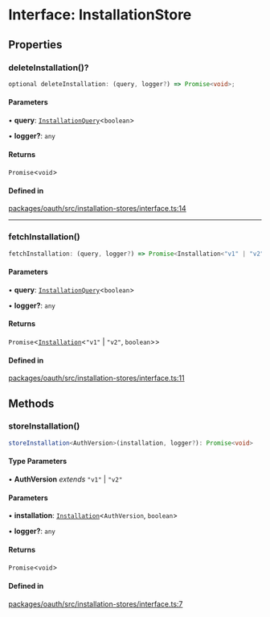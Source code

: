 # Interface: InstallationStore

## Properties

### deleteInstallation()?

```ts
optional deleteInstallation: (query, logger?) => Promise<void>;
```

#### Parameters

• **query**: [`InstallationQuery`](Interface.InstallationQuery.md)\<`boolean`\>

• **logger?**: `any`

#### Returns

`Promise`\<`void`\>

#### Defined in

[packages/oauth/src/installation-stores/interface.ts:14](https://github.com/slackapi/node-slack-sdk/blob/main/packages/oauth/src/installation-stores/interface.ts#L14)

***

### fetchInstallation()

```ts
fetchInstallation: (query, logger?) => Promise<Installation<"v1" | "v2", boolean>>;
```

#### Parameters

• **query**: [`InstallationQuery`](Interface.InstallationQuery.md)\<`boolean`\>

• **logger?**: `any`

#### Returns

`Promise`\<[`Installation`](Interface.Installation.md)\<`"v1"` \| `"v2"`, `boolean`\>\>

#### Defined in

[packages/oauth/src/installation-stores/interface.ts:11](https://github.com/slackapi/node-slack-sdk/blob/main/packages/oauth/src/installation-stores/interface.ts#L11)

## Methods

### storeInstallation()

```ts
storeInstallation<AuthVersion>(installation, logger?): Promise<void>
```

#### Type Parameters

• **AuthVersion** *extends* `"v1"` \| `"v2"`

#### Parameters

• **installation**: [`Installation`](Interface.Installation.md)\<`AuthVersion`, `boolean`\>

• **logger?**: `any`

#### Returns

`Promise`\<`void`\>

#### Defined in

[packages/oauth/src/installation-stores/interface.ts:7](https://github.com/slackapi/node-slack-sdk/blob/main/packages/oauth/src/installation-stores/interface.ts#L7)
